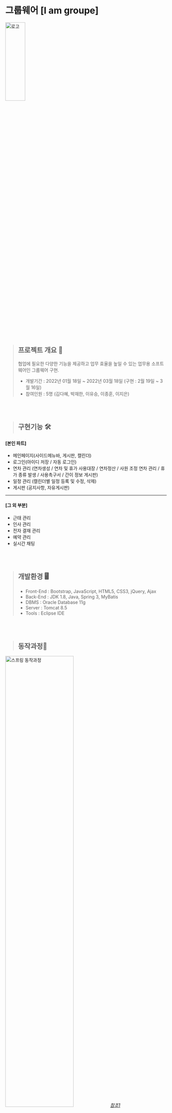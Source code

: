 # 그룹웨어 [I am groupe]
<img src="https://user-images.githubusercontent.com/91956877/159950410-b2c13bb7-44c3-498e-8335-3dd723de6881.png" width="35%" height="25%" title="로고"></img><br>
> ## 프로젝트 개요 📑
> 협업에 필요한 다양한 기능을 제공하고 업무 효율을 높일 수 있는 업무용 소프트웨어인 그룹웨어 구현.
>* 개발기간 : 2022년 01월 18일 ~ 2022년 03월 18일 (구현 : 2월 19일 ~ 3월 16일)
>* 참여인원 : 5명 (김다혜, 박재한, 이유승, 이종훈, 이지은)

<br>
<br>

> ## 구현기능 🛠 
 #### [본인 파트]
* 메인페이지(사이드메뉴바, 게시판, 캘린더)
* 로그인(아이디 저장 / 자동 로그인)
* 연차 관리 (연차생성 / 연차 및 휴가 사용대장 / 연차정산 / 사원 조정 연차 관리 / 휴가 종류 발생 / 사용촉구서 / 간이 정보 게시판)
* 일정 관리 (캘린더별 일정 등록 및 수정, 삭제)
* 게시판 (공지사항, 자유게시판)
 ---------------------------------------------------------------------------------------------------------------------
 #### [그 외 부분]
* 근태 관리
* 인사 관리
* 전자 결재 관리
* 예약 관리
* 실시간 채팅

<br>
<br>

> ## 개발환경 🖥 
>* Front-End : Bootstrap, JavaScript, HTML5, CSS3, jQuery, Ajax
>* Back-End : JDK 1.8, Java, Spring 3, MyBatis
>* DBMS : Oracle Database 11g
>* Server : Tomcat 8.5
>* Tools : Eclipse IDE
<br>
<br>

> ## 동작과정🎐 <br>
<img src="https://user-images.githubusercontent.com/91956877/160278685-b93a0c6a-b99a-4952-991e-eb716c8086d0.PNG" width="65%" height="60%" title="스프링 동작과정"></img>_[참조1](https://galid1.tistory.com/503)_<br>

1. 클라이언트의 요청이 Controller의 Handler에 도달하기 전에 CookieInterceptor나 LoginInterceptor를 거쳐 로그인의 여부를 체크한다.
2. Interceptor들을 통과하면 DispatcherServlet은 HandlerMapping에게 요청을 전달하고 알맞는 Controller를 찾는다.
3. Controller는 요청을 처리하고 HandlerAdapter에게 처리결과를 보낸다.
    * 처리과정
    1. Controller에서 RequestMapping()을 통해 알맞은 액션이 실행되고 비즈니스 로직을 처리하고 Service에게 넘겨준다.
    2. Service에선 Controller로부터 받은 데이터를 보관, 수정, 삭제를 위해 DTO에게 데이터를 넘겨준다.
    3. .xml파일에서 Mybatis와 DB 연결하고 DTO와 연결해준다.
    4. DTO로부터 SQL문을 읽고 데이터를 처리하고 그 결과를 다시 Service를 거쳐 Controller로 보낸다.
    5. Controller는 결과에 맞게 데이터를 렌더링한다.
4. HandlerAdapter받은 결과를 ModelAndView 형태의 Model을 파라미터를 DispatcherServlet에게 전달한다.
5. DispatcherServlet은  viewresolver를 통해 알맞는 view를 찾아 렌더링된 페이지를 response로 사용자에게 리턴한다.
